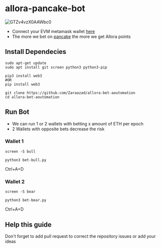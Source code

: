 # allora-pancake-bot
![GTZv4vzX0AAWbc0](https://github.com/user-attachments/assets/c9523153-78a9-4607-9b3d-8d7f93c9756e)

* Connect your EVM metamask wallet [here](https://app.allora.network/points/campaign/pancakeswap-predictions?ref=eyJyZWZlcnJlcl9pZCI6IjliM2ZlN2JjLWE1YTYtNGZjOC1iNWM3LWU2NTY1ODcyZTE2MSJ9)
* The more we bet on [pancake](https://pancakeswap.finance/prediction?token=ETH&chain=arb) the more we get Allora points

## Install Dependecies
```console
sudo apt-get update
sudo apt install git screen python3 python3-pip

pip3 install web3
#OR
pip install web3
```
```console
git clone https://github.com/Zaraazad/allora-bet-aoutomation
cd allora-bet-aoutomation
```

## Run Bot
* We can run 1 or 2 wallets with betting x amount of ETH per epoch
* 2 Wallets with opposite bets decrease the risk
### Wallet 1
```console
screen -S bull

python3 bet-bull.py
```
Ctrl+A+D


### Wallet 2
```console
screen -S bear

python3 bet-bear.py
```
Ctrl+A+D

## Help this guide
Don't forget to add pull request to correct the repository issues or add your ideas
